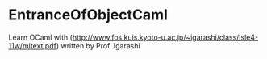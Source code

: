 # EntranceOfObjectCaml
Learn OCaml with (http://www.fos.kuis.kyoto-u.ac.jp/~igarashi/class/isle4-11w/mltext.pdf) written by Prof. Igarashi

